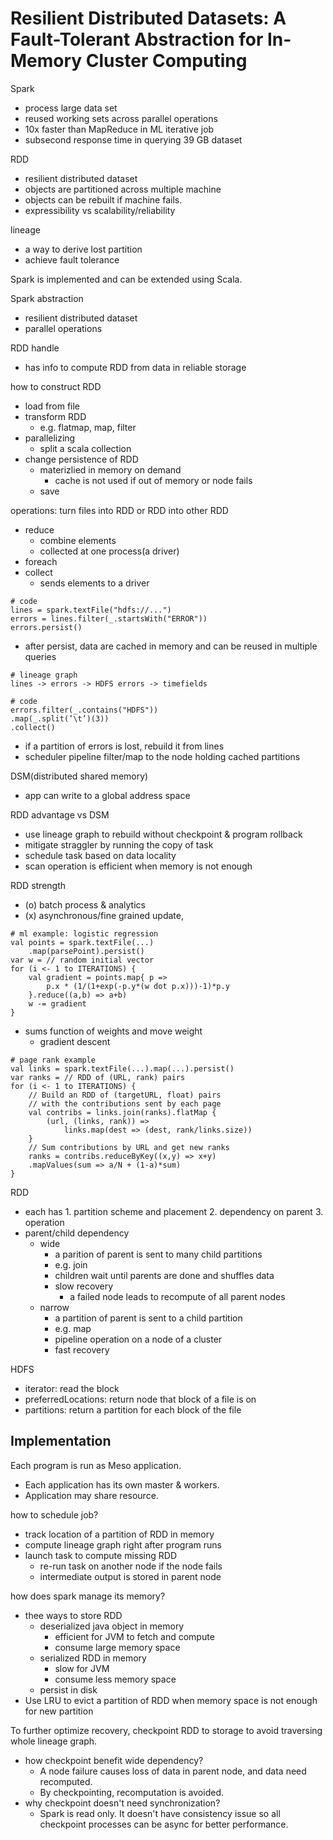 # Resilient Distributed Datasets: A Fault-Tolerant Abstraction for In-Memory Cluster Computing

Spark
- process large data set
- reused working sets across parallel operations
- 10x faster than MapReduce in ML iterative job
- subsecond response time in querying 39 GB dataset

RDD
- resilient distributed dataset
- objects are partitioned across multiple machine
- objects can be rebuilt if machine fails.
- expressibility vs scalability/reliability

lineage
- a way to derive lost partition
- achieve fault tolerance

Spark is implemented and can be extended using Scala.

Spark abstraction
- resilient distributed dataset
- parallel operations

RDD handle
- has info to compute RDD from data in reliable storage

how to construct RDD
- load from file
- transform RDD
    - e.g. flatmap, map, filter
- parallelizing
    - split a scala collection
- change persistence of RDD
    - materizlied in memory on demand
        - cache is not used if out of memory or node fails
    - save

operations: turn files into RDD or RDD into other RDD
- reduce
    - combine elements
    - collected at one process(a driver)
- foreach
- collect
    - sends elements to a driver

```
# code
lines = spark.textFile("hdfs://...")
errors = lines.filter(_.startsWith("ERROR"))
errors.persist()
```
- after persist, data are cached in memory and can be reused in multiple queries

```
# lineage graph
lines -> errors -> HDFS errors -> timefields

# code
errors.filter(_.contains("HDFS"))
.map(_.split(’\t’)(3))
.collect()
```
- if a partition of errors is lost, rebuild it from lines
- scheduler pipeline filter/map to the node holding cached partitions

DSM(distributed shared memory)
- app can write to a global address space

RDD advantage vs DSM
- use lineage graph to rebuild without checkpoint & program rollback
- mitigate straggler by running the copy of task
- schedule task based on data locality
- scan operation is efficient when memory is not enough

RDD strength
- (o) batch process & analytics
- (x) asynchronous/fine grained update,

```
# ml example: logistic regression
val points = spark.textFile(...)
    .map(parsePoint).persist()
var w = // random initial vector
for (i <- 1 to ITERATIONS) {
    val gradient = points.map{ p =>
        p.x * (1/(1+exp(-p.y*(w dot p.x)))-1)*p.y
    }.reduce((a,b) => a+b)
    w -= gradient
}
```
- sums function of weights and move weight
    - gradient descent

```
# page rank example
val links = spark.textFile(...).map(...).persist()
var ranks = // RDD of (URL, rank) pairs
for (i <- 1 to ITERATIONS) {
    // Build an RDD of (targetURL, float) pairs
    // with the contributions sent by each page
    val contribs = links.join(ranks).flatMap {
        (url, (links, rank)) =>
            links.map(dest => (dest, rank/links.size))
    }
    // Sum contributions by URL and get new ranks
    ranks = contribs.reduceByKey((x,y) => x+y)
    .mapValues(sum => a/N + (1-a)*sum)
}
```


RDD
- each has 1. partition scheme and placement 2. dependency on parent 3. operation
- parent/child dependency
    - wide
        - a parition of parent is sent to many child partitions
        - e.g. join
        - children wait until parents are done and shuffles data
        - slow recovery
            - a failed node leads to recompute of all parent nodes
    - narrow
        - a partition of parent is sent to a child partition
        - e.g. map
        - pipeline operation on a node of a cluster
        - fast recovery

HDFS
- iterator: read the block
- preferredLocations: return node that block of a file is on
- partitions: return a partition for each block of the file

## Implementation

Each program is run as Meso application.
- Each application has its own master & workers.
- Application may share resource.

how to schedule job?
- track location of a partition of RDD in memory
- compute lineage graph right after program runs
- launch task to compute missing RDD
    - re-run task on another node if the node fails
    - intermediate output is stored in parent node

how does spark manage its memory?
- thee ways to store RDD
    - deserialized java object in memory
        - efficient for JVM to fetch and compute
        - consume large memory space
    - serialized RDD in memory
        - slow for JVM
        - consume less memory space
    - persist in disk
- Use LRU to evict a partition of RDD when memory space is not enough for new partition

To further optimize recovery, checkpoint RDD to storage to avoid traversing whole lineage graph.
- how checkpoint benefit wide dependency?
    - A node failure causes loss of data in parent node, and data need recomputed.
    - By checkpointing, recomputation is avoided.
- why checkpoint doesn't need synchronization?
    - Spark is read only. It doesn't have consistency issue so all checkpoint processes can be async for better performance.
